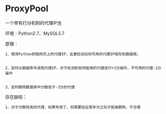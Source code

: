 # ProxyPool
一个带有打分机制的代理IP池

环境：Python2.7、MySQL5.7

原理：


	1、使用Python抓取网页上的代理IP，去重检测后将可用的代理IP保存到数据库。


	2、定时从数据库中读取代理IP，对于检测到依然能用的代理进行+1分操作，不可用的代理-1分操作


	3、定时删除数据库中分数低于-3分的代理


存在缺陷：


	1、对于分数较高的代理，如果失效了，则需要验证很多次之后才能被删除，不合理
